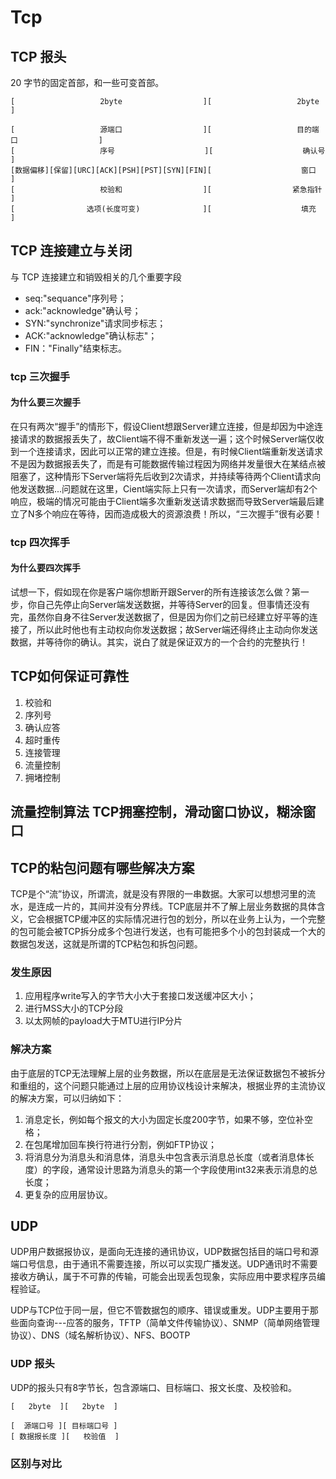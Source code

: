 # Tcp

## TCP 报头

20 字节的固定首部，和一些可变首部。

```text
[                   2byte                  ][                   2byte                   ]

[                   源端口                  ][                   目的端口                  ]
[                   序号                    ][                    确认号                  ]
[数据偏移][保留][URC][ACK][PSH][PST][SYN][FIN][                    窗口                    ]
[                   校验和                  ][                  紧急指针                   ]
[                选项(长度可变)              ][                    填充                    ]
```

## TCP 连接建立与关闭

与 TCP 连接建立和销毁相关的几个重要字段

* seq:"sequance"序列号；
* ack:"acknowledge"确认号；
* SYN:"synchronize"请求同步标志；
* ACK:"acknowledge"确认标志"；
* FIN："Finally"结束标志。

### tcp 三次握手

#### 为什么要三次握手

在只有两次“握手”的情形下，假设Client想跟Server建立连接，但是却因为中途连接请求的数据报丢失了，故Client端不得不重新发送一遍；这个时候Server端仅收到一个连接请求，因此可以正常的建立连接。但是，有时候Client端重新发送请求不是因为数据报丢失了，而是有可能数据传输过程因为网络并发量很大在某结点被阻塞了，这种情形下Server端将先后收到2次请求，并持续等待两个Client请求向他发送数据...问题就在这里，Cient端实际上只有一次请求，而Server端却有2个响应，极端的情况可能由于Client端多次重新发送请求数据而导致Server端最后建立了N多个响应在等待，因而造成极大的资源浪费！所以，“三次握手”很有必要！

### tcp 四次挥手

#### 为什么要四次挥手

试想一下，假如现在你是客户端你想断开跟Server的所有连接该怎么做？第一步，你自己先停止向Server端发送数据，并等待Server的回复。但事情还没有完，虽然你自身不往Server发送数据了，但是因为你们之前已经建立好平等的连接了，所以此时他也有主动权向你发送数据；故Server端还得终止主动向你发送数据，并等待你的确认。其实，说白了就是保证双方的一个合约的完整执行！

## TCP如何保证可靠性

1. 校验和
2. 序列号
3. 确认应答
4. 超时重传
5. 连接管理
6. 流量控制
7. 拥堵控制

## 流量控制算法 TCP拥塞控制，滑动窗口协议，糊涂窗口

## TCP的粘包问题有哪些解决方案

TCP是个“流”协议，所谓流，就是没有界限的一串数据。大家可以想想河里的流水，是连成一片的，其间并没有分界线。TCP底层并不了解上层业务数据的具体含义，它会根据TCP缓冲区的实际情况进行包的划分，所以在业务上认为，一个完整的包可能会被TCP拆分成多个包进行发送，也有可能把多个小的包封装成一个大的数据包发送，这就是所谓的TCP粘包和拆包问题。

### 发生原因

1. 应用程序write写入的字节大小大于套接口发送缓冲区大小；
2. 进行MSS大小的TCP分段
3. 以太网帧的payload大于MTU进行IP分片

### 解决方案

由于底层的TCP无法理解上层的业务数据，所以在底层是无法保证数据包不被拆分和重组的，这个问题只能通过上层的应用协议栈设计来解决，根据业界的主流协议的解决方案，可以归纳如下：

1. 消息定长，例如每个报文的大小为固定长度200字节，如果不够，空位补空格；
2. 在包尾增加回车换行符进行分割，例如FTP协议；
3. 将消息分为消息头和消息体，消息头中包含表示消息总长度（或者消息体长度）的字段，通常设计思路为消息头的第一个字段使用int32来表示消息的总长度；
4. 更复杂的应用层协议。

## UDP

UDP用户数据报协议，是面向无连接的通讯协议，UDP数据包括目的端口号和源端口号信息，由于通讯不需要连接，所以可以实现广播发送。UDP通讯时不需要接收方确认，属于不可靠的传输，可能会出现丢包现象，实际应用中要求程序员编程验证。

UDP与TCP位于同一层，但它不管数据包的顺序、错误或重发。UDP主要用于那些面向查询---应答的服务，TFTP（简单文件传输协议）、SNMP（简单网络管理协议）、DNS（域名解析协议）、NFS、BOOTP

### UDP 报头

UDP的报头只有8字节长，包含源端口、目标端口、报文长度、及校验和。

```text
[   2byte  ][   2byte  ]

[  源端口号 ][ 目标端口号 ]
[ 数据报长度 ][   校验值  ]
```

### 区别与对比
